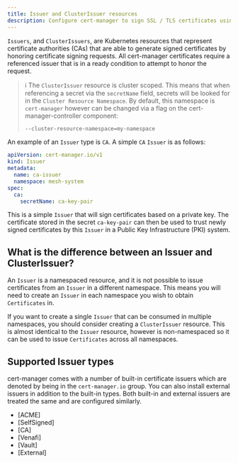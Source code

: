 ```yaml
---
title: Issuer and ClusterIssuer resources
description: Configure cert-manager to sign SSL / TLS certificates using the Issuer and ClusterIssuer resources.
---
```


`Issuers`, and `ClusterIssuers`, are Kubernetes resources that represent
certificate authorities (CAs) that are able to generate signed certificates by honoring
certificate signing requests. All cert-manager certificates require a referenced
issuer that is in a ready condition to attempt to honor the request.

> ℹ️ The `ClusterIssuer` resource is cluster scoped. This means that when referencing
> a secret via the `secretName` field, secrets will be looked for in the `Cluster
> Resource Namespace`. By default, this namespace is `cert-manager` however can be
> changed via a flag on the cert-manager-controller component:
>
> ```bash
> --cluster-resource-namespace=my-namespace
> ```

An example of an `Issuer` type is `CA`. A simple `CA` `Issuer` is as follows:

```yaml
apiVersion: cert-manager.io/v1
kind: Issuer
metadata:
  name: ca-issuer
  namespace: mesh-system
spec:
  ca:
    secretName: ca-key-pair
```

This is a simple `Issuer` that will sign certificates based on a private key.
The certificate stored in the secret `ca-key-pair` can then be used to trust
newly signed certificates by this `Issuer` in a Public Key Infrastructure (PKI)
system.

## What is the difference between an Issuer and ClusterIssuer?

An `Issuer` is a namespaced resource, and it is not possible to issue
certificates from an `Issuer` in a different namespace. This means you will need
to create an `Issuer` in each namespace you wish to obtain `Certificates` in.

If you want to create a single `Issuer` that can be consumed in multiple
namespaces, you should consider creating a `ClusterIssuer` resource. This is
almost identical to the `Issuer` resource, however is non-namespaced so it
can be used to issue `Certificates` across all namespaces.

## Supported Issuer types

cert-manager comes with a number of built-in certificate issuers which are denoted by being in
the `cert-manager.io` group. You can also install external issuers in addition to the built-in types.
Both built-in and external issuers are treated the same and are configured similarly.

- [ACME]
- [SelfSigned]
- [CA]
- [Venafi]
- [Vault]
- [External]
